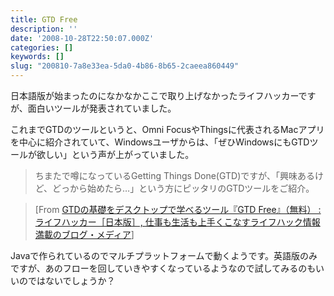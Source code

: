 ```yaml
---
title: GTD Free
description: ''
date: '2008-10-28T22:50:07.000Z'
categories: []
keywords: []
slug: "200810-7a8e33ea-5da0-4b86-8b65-2caeea860449"
---
```

日本語版が始まったのになかなかここで取り上げなかったライフハッカーですが、面白いツールが発表されていました。

これまでGTDのツールというと、Omni FocusやThingsに代表されるMacアプリを中心に紹介されていて、Windowsユーザからは、「ぜひWindowsにもGTDツールが欲しい」という声が上がっていました。

> ちまたで噂になっているGetting Things Done(GTD)ですが、「興味あるけど、どっから始めたら…」という方にピッタリのGTDツールをご紹介。

> \[From [GTDの基礎をデスクトップで学べるツール『GTD Free』（無料） : ライフハッカー［日本版］, 仕事も生活も上手くこなすライフハック情報満載のブログ・メディア](http://www.lifehacker.jp/2008/10/gtd_free_getting_things_done.html)\]

Javaで作られているのでマルチプラットフォームで動くようです。英語版のみですが、あのフローを回していきやすくなっているようなので試してみるのもいいのではないでしょうか？